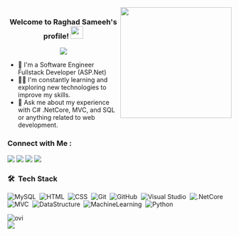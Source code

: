 
<img width="250" align="right" src="https://c.tenor.com/papK2E3wvMEAAAAd/fwow-ai.gif">

<h3 align="center">
  Welcome to Raghad Sameeh's profile!
  <img src="https://media.giphy.com/media/hvRJCLFzcasrR4ia7z/giphy.gif" width="28">
  
</h3>

<!-- Typing SVG by DenverCoder1 - https://github.com/DenverCoder1/readme-typing-svg -->
<p align="center">
  <a href="https://github.com/DenverCoder1/readme-typing-svg"><img src="https://readme-typing-svg.herokuapp.com/?lines=Fullstack%20web%20developer;Always%20learning%20new%20things&font=Fira%20Code&center=true&width=440&height=45&color=f75c7e&vCenter=true&size=22"></a>
  
</p> 

- 🏢 I'm a Software Engineer Fullstack Developer (ASP.Net)
- 👨‍💻 I'm constantly learning and exploring new technologies to improve my skills.
- 💬 Ask me about my experience with C# .NetCore, MVC, and SQL or anything related to web development.


### Connect with Me :

<a href="https://www.linkedin.com/in/raghadsameehelsharkawy/" target="_blank"><img src="https://img.shields.io/badge/-Raghad%20Sameeh-0077B5?style=for-the-badge&logo=Linkedin&logoColor=white"/></a>
<a href="https://www.facebook.com/RaghaddSameeh/" target="_blank"><img src="https://img.shields.io/badge/-Raghad%20Sameeh-0077B5?style=for-the-badge&logo=Facebook&logoColor=white"/></a>
<a href="mailto:RaghadSameehElsharkawy@gmail.com" target="_blank"><img src="https://img.shields.io/badge/-Raghad%20Sameeh-0077B5?style=for-the-badge&logo=Gmail&logoColor=red"/></a>
<a href="https://wa.me/201032861653" target="_blank"><img src="https://img.shields.io/badge/-Raghad%20Sameeh-0077B5?style=for-the-badge&logo=Whatsapp&logoColor=white"/></a>
### 🛠 &nbsp;Tech Stack
![MySQL](https://img.shields.io/badge/-MySQL-05122A?style=flat&logo=MySQL)&nbsp;
![HTML](https://img.shields.io/badge/-HTML-05122A?style=flat&logo=HTML5)&nbsp;
![CSS](https://img.shields.io/badge/-CSS-05122A?style=flat&logo=CSS3&logoColor=1572B6)&nbsp;
![Git](https://img.shields.io/badge/-Git-05122A?style=flat&logo=git)&nbsp;
![GitHub](https://img.shields.io/badge/-GitHub-05122A?style=flat&logo=github)&nbsp;
![Visual Studio](https://img.shields.io/badge/-Visual%20Studio-05122A?style=flat&logo=visual-studio&logoColor=007ACC)&nbsp;
![.NetCore](https://img.shields.io/badge/-.NetCore-05122A?style=flat&logo=.NetCore)&nbsp;
![MVC](https://img.shields.io/badge/-MVC-05122A?style=flat&logo=MVC)&nbsp;
![DataStructure](https://img.shields.io/badge/-DataStructure%20-05122A?style=flat&logo=DataStructure)&nbsp;
![MachineLearning](https://img.shields.io/badge/-MachineLearning%20-05122A?style=flat&logo=MachineLearning)&nbsp;
![Python](https://img.shields.io/badge/-Python%20-05122A?style=flat&logo=python)&nbsp;


<img align="left" src="https://github-readme-stats.vercel.app/api/top-langs?username=RaghadSameeh&show_icons=true&locale=en&layout=compact&theme=chartreuse-dark" alt="ovi" />
<br>


<a href="https://komarev.com/ghpvc/?username=RaghadSameeh&style=for-the-badge">
    <img src="https://komarev.com/ghpvc/?username=RaghadSameeh&style=for-the-badge">
</a>

